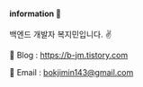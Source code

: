#### information 📝
 백엔드 개발자 복지민입니다. ✌️ <p>
 📌 Blog : https://b-jm.tistory.com <p>
 📧 Email : bokjimin143@gmail.com



<!--
**b-jm/b-jm** is a ✨ _special_ ✨ repository because its `README.md` (this file) appears on your GitHub profile.

Here are some ideas to get you started:

- 🔭 I’m currently working on ...
- 🌱 I’m currently learning ...
- 👯 I’m looking to collaborate on ...
- 🤔 I’m looking for help with ...
- 💬 Ask me about ...
- 📫 How to reach me: ...
- 😄 Pronouns: ...
- ⚡ Fun fact: ...
-->
